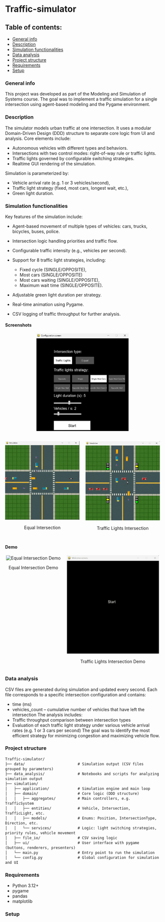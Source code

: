 # Traffic-simulator
## Table of contents:
* [General info](#general-info)
* [Description](#description)
* [Simulation functionalities](#simulation-functionalities)
* [Data analysis](#data-analysis)
* [Project structure](#project-structure)
* [Requirements](#requirements)
* [Setup](#setup)
### General info
This project was developed as part of the Modeling and Simulation of Systems course. The goal was to implement a traffic simulation for a single intersection using agent-based modeling and the Pygame environment.
### Description
The simulator models urban traffic at one intersection. It uses a modular Domain-Driven Design (DDD) structure to separate core logic from UI and analysis.
Core elements include:
* Autonomous vehicles with different types and behaviors.
* Intersections with two control modes: right-of-way rule or traffic lights.
* Traffic lights governed by configurable switching strategies.
* Realtime GUI rendering of the simulation.

Simulation is parameterized by:
* Vehicle arrival rate (e.g. 1 or 3 vehicles/second),
* Traffic light strategy (fixed, most cars, longest wait, etc.),
* Green light duration.
### Simulation functionalities
Key features of the simulation include:

* Agent-based movement of multiple types of vehicles: cars, trucks, bicycles, buses, police.

* Intersection logic handling priorities and traffic flow.

* Configurable traffic intensity (e.g., vehicles per second).

* Support for 8 traffic light strategies, including:

  * Fixed cycle (SINGLE/OPPOSITE),
  * Most cars (SINGLE/OPPOSITE)
  * Most cars waiting (SINGLE/OPPOSITE),
  * Maximum wait time (SINGLE/OPPOSITE).

* Adjustable green light duration per strategy.
* Real-time animation using Pygame.
* CSV logging of traffic throughput for further analysis.

#### Screenshots

<div style="text-align: center; margin-bottom: 30px;">
  <img src="media/configuration_screen.png" alt="Config Screen" width="300" />
</div>

<div style="display: flex; gap: 20px; justify-content: center; align-items: flex-start; margin-bottom: 30px;">
  <div style="text-align: center;">
    <img src="media/equal_intersection.png" alt="Equal Intersection" width="300"/>
    <p>Equal Intersection</p>
  </div>
  <div style="text-align: center;">
    <img src="media/traffic_lights_intersection.png" alt="Traffic Lights Intersection" width="300"/>
    <p>Traffic Lights Intersection</p>
  </div>
</div>

#### Demo

<div style="display: flex; gap: 20px; justify-content: center; align-items: flex-start;">
  <div style="text-align: center;">
    <img src="media/equal_intersection_demo.gif" alt="Equal Intersection Demo" width="300"/>
    <p>Equal Intersection Demo</p>
  </div>
  <div style="text-align: center;">
    <img src="media/traffic_lights_intersection_demo.gif" alt="Traffic Lights Intersection Demo" width="300"/>
    <p>Traffic Lights Intersection Demo</p>
  </div>
</div>


### Data analysis
CSV files are generated during simulation and updated every second. Each file corresponds to a specific intersection configuration and contains:
* time (ms)
* vehicles_count – cumulative number of vehicles that have left the intersection
The analysis includes:
* Traffic throughput comparison between intersection types
* Evaluation of each traffic light strategy under various vehicle arrival rates (e.g. 1 or 3 cars per second)
The goal was to identify the most efficient strategy for minimizing congestion and maximizing vehicle flow.
### Project structure
```
Traffic-simulator/
├── data/                        # Simulation output (CSV files grouped by parameters)
├── data_analysis/               # Notebooks and scripts for analyzing simulation output
├── simulation/
│   ├── application/             # Simulation engine and main loop
│   ├── domain/                  # Core logic (DDD structure)
│   │   ├── aggregates/          # Main controllers, e.g. TrafficSystem
│   │   ├── entities/            # Vehicle, Intersection, TrafficLight, etc.
│   │   ├── models/              # Enums: Position, IntersectionType, Direction, etc.
│   │   └── services/            # Logic: light switching strategies, priority rules, vehicle movement
│   ├── file_io/                 # CSV saving logic
│   ├── ui/                      # User interface with pygame (buttons, renderers, presenters)
│   └── main.py                  # Entry point to run the simulation
│   └── config.py                # Global configuration for simulation and UI
```
### Requirements
* Python 3.12+
* pygame
* pandas
* matplotlib
### Setup

